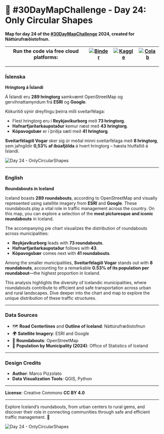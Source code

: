 # 🔵 #30DayMapChallenge - Day 24: Only Circular Shapes

**Map for day 24 of the [#30DayMapChallenge](https://30daymapchallenge.com/) 2024, created for Náttúrufræðistofnun.**

| Run the code via free cloud platforms: | [![Binder](https://mybinder.org/badge.svg)](https://mybinder.org/v2/gh/lmi/30DayMapChallenge/master?filepath=/Day-24/Day24-CircularShapes.ipynb) | [![Kaggle](https://kaggle.com/static/images/open-in-kaggle.svg)](https://kaggle.com/kernels/welcome?src=https://github.com/lmi/30DayMapChallenge/blob/master/Day-24/Day24-CircularShapes.ipynb) | [![Colab](https://colab.research.google.com/assets/colab-badge.svg)](https://colab.research.google.com/github/lmi/30DayMapChallenge/blob/master/Day-24/Day24-CircularShapes.ipynb) |
|---|---|---|---|

---

### Íslenska
**Hringtorg á Íslandi**

Á Íslandi eru **289 hringtorg** samkvæmt OpenStreetMap og gervihnattamyndum frá **ESRI** og **Google**.

Kökuritið sýnir dreyfingu þeirra milli sveitarfélaga:  
- Flest hringtorg eru í **Reykjavíkurborg** með **73 hringtorg**.  
- **Hafnarfjarðarkaupstaður** kemur næst með **43 hringtorg**.  
- **Kópavogsbær** er í þriðja sæti með **41 hringtorg**.  

**Sveitarfélagið Vogar** sker sig úr meðal minni sveitarfélaga með **8 hringtorg**, sem jafngildir **0,53% af íbúafjölda** á hvert hringtorg – hæsta hlutfallið á Íslandi.

![Day 24 - OnlyCircularShapes](Day24-OnlyCircularShapes_ISL.png)

---

### English 
**Roundabouts in Iceland**

Iceland boasts **289 roundabouts**, according to OpenStreetMap and visually represented using satellite imagery from **ESRI** and **Google**. These roundabouts play a vital role in traffic management across the country. On this map, you can explore a selection of the **most picturesque and iconic roundabouts** in Iceland.

The accompanying pie chart visualizes the distribution of roundabouts across municipalities:  
- **Reykjavíkurborg** leads with **73 roundabouts**.  
- **Hafnarfjarðarkaupstaður** follows with **43**.  
- **Kópavogsbær** comes next with **41 roundabouts**.  

Among the smaller municipalities, **Sveitarfélagið Vogar** stands out with **8 roundabouts**, accounting for a remarkable **0.53% of its population per roundabout**—the highest proportion in Iceland.

This analysis highlights the diversity of Icelandic municipalities, where roundabouts contribute to efficient and safe transportation across urban and rural landscapes. Dive deeper into the chart and map to explore the unique distribution of these traffic structures.

---

### Data Sources
- 🗺️ **Road Centerlines** and **Outline of Iceland**: Náttúrufræðistofnun  
- 🌍 **Satellite Imagery**: ESRI and Google  
- 📍 **Roundabouts**: OpenStreetMap  
- 👥 **Population by Municipality (2024)**: Office of Statistics of Iceland  

---

### Design Credits
- **Author**: Marco Pizzolato
- **Data Visualization Tools**: QGIS, Python

---

**License**: Creative Commons **CC BY 4.0**

---

Explore Iceland’s roundabouts, from urban centers to rural gems, and discover their role in connecting communities through safe and efficient traffic management. 🚗

![Day 24 - OnlyCircularShapes](Day24-OnlyCircularShapes_EN.png)

